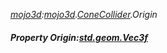 _[mojo3d](../../modules/mojo3d/mojo3d-module.md):[mojo3d](../../modules/mojo3d/mojo3d-module.md).[ConeCollider](../../modules/mojo3d/mojo3d-conecollider.md).Origin_
##### Property Origin:[std.geom.Vec3f](../../modules/std/std-geom-vec3f.md)
